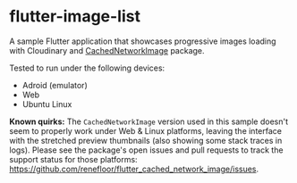 # flutter-image-list

A sample Flutter application that showcases progressive images loading with Cloudinary and [CachedNetworkImage](https://github.com/renefloor/flutter_cached_network_image) package.

Tested to run under the following devices:
* Adroid (emulator)
* Web
* Ubuntu Linux

**Known quirks:** The `CachedNetworkImage` version used in this sample doesn't seem to properly work under Web & Linux platforms, leaving the interface with the stretched preview thumbnails (also showing some stack traces in logs). Please see the package's open issues and pull requests to track the support status for those platforms: https://github.com/renefloor/flutter_cached_network_image/issues.
